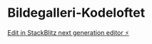 # Bildegalleri-Kodeloftet

[Edit in StackBlitz next generation editor ⚡️](https://stackblitz.com/~/github.com/OJKoteng/Bildegalleri-Kodeloftet)